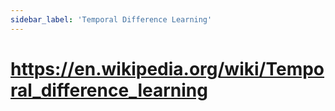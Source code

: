 ```yaml
---
sidebar_label: 'Temporal Difference Learning'
---
```


# https://en.wikipedia.org/wiki/Temporal_difference_learning